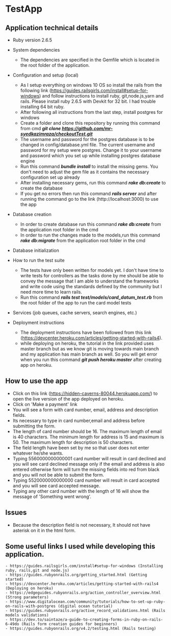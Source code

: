 # TestApp

## Application technical details

* Ruby version
2.6.5

* System dependencies
	- The dependencies are specified in the Gemfile which is located in the root folder of the application.

* Configuration and setup (local)
	- As I setup everything on windows 10 OS so install the rails from the following link (https://guides.railsgirls.com/install#setup-for-windows) and follow instructions to install ruby, git,node.js,yarn and rails. Please install ruby 2.6.5 with Devkit for 32 bit. I had trouble installing 64 bit ruby.
	- After following all instructions from the last step, install postgres for windows
	- Create a folder and clone this repository by running this command from cmd ***git clone https://github.com/mr-syedkazimraza/checkoutTest.git***
	- The username and password for the postgres database is to be changed in config/database.yml file. The current username and password for my setup were postgres. Change it to your username and password which you set up while installing postgres database engine
	- Run this command ***bundle install*** to install the missing gems. You don't need to adjust the gem file as it contains the necessary configuration set up already 
	- After installing necessary gems, run this command ***rake db:create*** to create the database 
	- If you get no errors then run this command ***rails server*** and after running the command go to the link (http://localhost:3000) to use the app 
* Database creation
	- In order to create database run this command ***rake db:create*** from the application root folder in the cmd
	- In order to run the changes made to the models,run this command ***rake db:migrate*** from the application root folder in the cmd

* Database initialization

* How to run the test suite
	- The tests have only been written for models yet. I don't have time to write tests for controllers as the tasks done by me should be able to convey the message that I am able to understand the frameworks and write code using the standards defined by the community but I need more time to learn rails.
	- Run this command ***rails test test/models/card_datum_test.rb*** from the root folder of the app to run the card model tests 

* Services (job queues, cache servers, search engines, etc.)

* Deployment instructions
	- The deployment instructions have been followed from this link (https://devcenter.heroku.com/articles/getting-started-with-rails4). 
	- while deploying on heroku, the tutorial in the link provided uses master branch but as we know git is moving towards main branch and my application has main branch as well. So you will get error when you run this command ***git push heroku master*** after creating app on heroku.

## How to use the app

* Click on this link (https://hidden-caverns-80044.herokuapp.com/) to open the live version of the app deployed on heroku.
* Click on 'Make a payment' link
* You will see a form with card number, email, address and description fields.
* Its necessary to type in card number,email and address before submitting the form.
* The length of card number should be 16. The maximum length of email is 40 characters. The minimum length for address is 15 and maximum is 50. The maximum length for description is 50 characters.
* The field length have been set by me so that user does not enter whatever he/she wants.
* Typing 5560000000000001 card number will result in card declined and you will see card declined message only if the email and address is also entered otherwise form will turn the missing fields into red from black and you will not be able to submit the form.
* Typing 5520000000000000 card number will result in card accepted and you will see card accepted message.
* Typing any other card number with the length of 16 will show the message of 'Something went wrong'.

## Issues
* Because the description field is not necessary, It should not have asterisk on it in the html form.

## Some useful links I used while developing this application.
	- https://guides.railsgirls.com/install#setup-for-windows (Installing ruby, rails,git and node.js)
	- https://guides.rubyonrails.org/getting_started.html (Getting started)
	- https://devcenter.heroku.com/articles/getting-started-with-rails4 (Deploying on heroku)
	- https://edgeguides.rubyonrails.org/action_controller_overview.html (Strong parameters)
	- https://www.digitalocean.com/community/tutorials/how-to-set-up-ruby-on-rails-with-postgres (digital ocean tutorial)
	- https://guides.rubyonrails.org/active_record_validations.html (Rails models validations)
	- https://dev.to/saintaze/a-guide-to-creating-forms-in-ruby-on-rails-6-49do (Rails form creation guides for beginners)
	- https://guides.rubyonrails.org/v4.2/testing.html (Rails testing)
